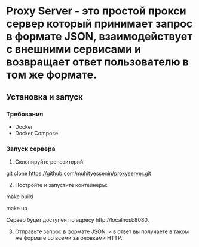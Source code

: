 # Proxy Server - это простой прокси сервер который принимает запрос в формате JSON, взаимодействует с внешними сервисами и возвращает ответ пользователю в том же формате.


## Установка и запуск

### Требования

- Docker
- Docker Compose

### Запуск сервера

1. Склонируйте репозиторий:

  git clone https://github.com/muhityessenin/proxyserver.git

2. Постройте и запустите контейнеры:

  make build

  make up

  Сервер будет доступен по адресу http://localhost:8080.

3. Отправьте запрос в формате JSON, и в ответ вы получаете в таком же формате со всеми заголовками HTTP. 


